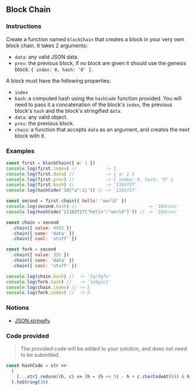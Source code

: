 ## Block Chain

### Instructions

Create a function named `blockChain` that creates a block in your very own block chain. It takes 2 arguments:

- `data`: any valid JSON data.
- `prev`: the previous block, if no block are given it should use the genesis block: `{ index: 0, hash: '0' }`.

A block must have the following properties:

- `index`
- `hash`: a computed hash using the `hashCode` function provided. You will need to pass it a concatenation of the block's `index`, the previous block's `hash` and the block's stringified `data`.
- `data`: any valid object.
- `prev`: the previous block.
- `chain`: a function that accepts `data` as an argument, and creates the next block with it.

### Examples

```js
const first = blockChain({ a: 1 })
console.log(first.index) //           -> 1
console.log(first.data) //            -> { a: 1 }
console.log(first.prev) //            -> { index: 0, hash: "0" }
console.log(first.hash) //            -> '1103f27'
console.log(hashCode('10{"a":1}')) // -> '1103f27'

const second = first.chain({ hello: 'world' })
console.log(second.hash) //                           -> '18drvvc'
console.log(hashCode('21103f27{"hello":"world"}')) // -> '18drvvc'

const chain = second
  .chain({ value: 4455 })
  .chain({ some: 'data' })
  .chain({ cool: 'stuff' })

const fork = second
  .chain({ value: 335 })
  .chain({ some: 'data' })
  .chain({ cool: 'stuff' })

console.log(chain.hash) //  -> '1qr3qfs'
console.log(fork.hash) //   -> '1x9gsc1'
console.log(chain.index) // -> 5
console.log(fork.index) //  -> 5
```

### Notions

- [JSON.stringify](https://devdocs.io/javascript/global_objects/json/stringify)

### Code provided

> The provided code will be added to your solution, and does not need to be submitted.

```js
const hashCode = str =>
  (
    [...str].reduce((h, c) => (h = (h << 5) - h + c.charCodeAt(0)) & h, 0) >>> 0
  ).toString(36)
```
